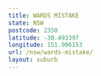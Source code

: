 ```yaml
---
title: WARDS MISTAKE
state: NSW
postcode: 2350
latitude: -30.493397
longitude: 151.906153
url: /nsw/wards-mistake/
layout: suburb
---
```

